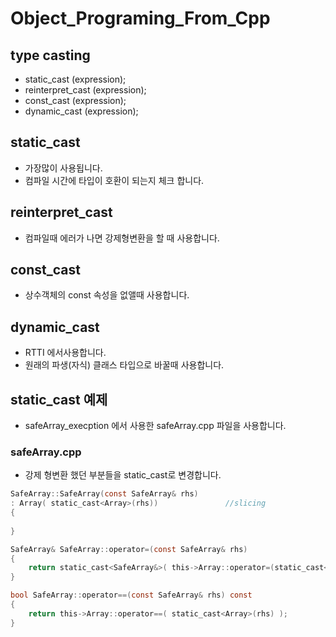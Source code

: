 # Object_Programing_From_Cpp
## type casting
  - static_cast <type> (expression);
  - reinterpret_cast<type> (expression);
  - const_cast<type> (expression);
  - dynamic_cast<type> (expression);

## static_cast
  - 가장많이 사용됩니다.
  - 컴파일 시간에 타입이 호환이 되는지 체크 합니다.

## reinterpret_cast
  - 컴파일때 에러가 나면 강제형변환을 할 때 사용합니다.

## const_cast
  - 상수객체의 const 속성을 없앨때 사용합니다.

## dynamic_cast
  - RTTI 에서사용합니다.
  - 원래의 파생(자식) 클래스 타입으로 바꿀때 사용합니다.

## static_cast 예제 
  - safeArray_execption 에서 사용한 safeArray.cpp 파일을 사용합니다.

### safeArray.cpp
  - 강제 형변환 했던 부분들을 static_cast로 변경합니다.
```c
SafeArray::SafeArray(const SafeArray& rhs)
: Array( static_cast<Array>(rhs))               //slicing                  
{
    
}
```
```c
SafeArray& SafeArray::operator=(const SafeArray& rhs)      
{
    return static_cast<SafeArray&>( this->Array::operator=(static_cast<Array>(rhs)) );     
}
```
```c
bool SafeArray::operator==(const SafeArray& rhs) const
{
    return this->Array::operator==( static_cast<Array>(rhs) );               
}

```
